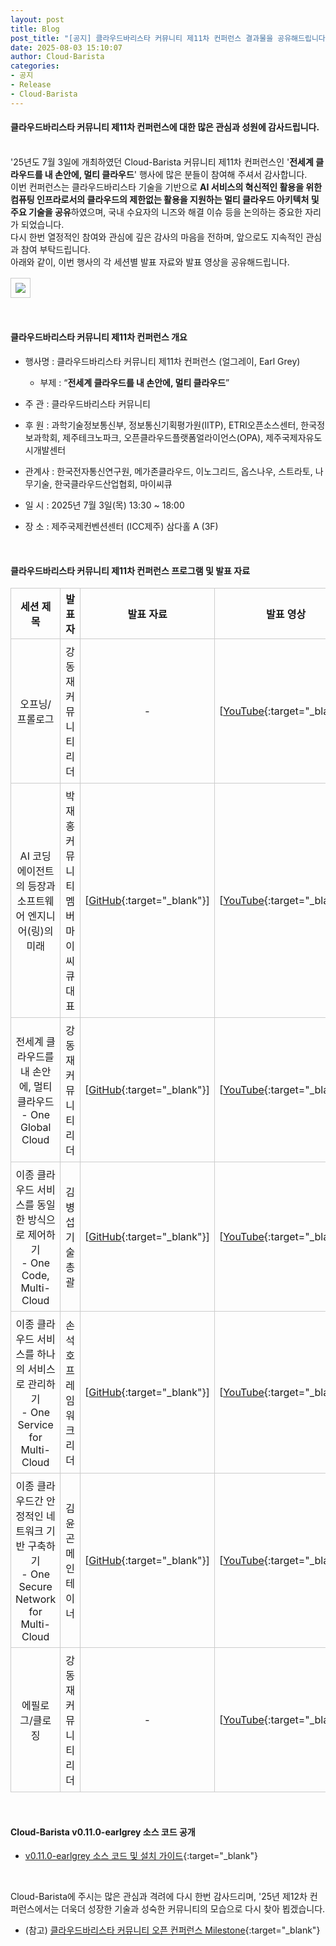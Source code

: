 ```yaml
---
layout: post
title: Blog
post_title: "[공지] 클라우드바리스타 커뮤니티 제11차 컨퍼런스 결과물을 공유해드립니다."
date: 2025-08-03 15:10:07
author: Cloud-Barista
categories: 
- 공지
- Release
- Cloud-Barista
---
```

<style>
    table{
        border-collapse: collapse;
        border-spacing: 5px;
        border:0px solid #CCCCCC;
    }

    th{
        border:1px solid #CCCCCC;
    }

    td{
        border:1px solid #CCCCCC;
        padding: 7px;
    }
</style>
#### 클라우드바리스타 커뮤니티 제11차 컨퍼런스에 대한 많은 관심과 성원에 감사드립니다.
<br>
'25년도 7월 3일에 개최하였던 Cloud-Barista 커뮤니티 제11차 컨퍼런스인 '<B>전세계 클라우드를 내 손안에, 멀티 클라우드</B>' 행사에 많은 분들이 참여해 주셔서 감사합니다.
<br>
이번 컨퍼런스는 클라우드바리스타 기술을 기반으로 <B>AI 서비스의 혁신적인 활용을 위한 컴퓨팅 인프라로서의 클라우드의 제한없는 활용을 지원하는 멀티 클라우드 아키텍처 및 주요 기술을 공유</B>하였으며, 국내 수요자의 니즈와 해결 이슈 등을 논의하는 중요한 자리가 되었습니다.
<br>
다시 한번 열정적인 참여와 관심에 깊은 감사의 마음을 전하며, 앞으로도 지속적인 관심과 참여 부탁드립니다.

<br>
아래와 같이, 이번 행사의 각 세션별 발표 자료와 발표 영상을 공유해드립니다.
<!--more-->

<p align="center">
<table width="760" id="Table_01" border="0" cellspacing="0" cellpadding="0">
	<tbody><tr>
		<td>
			<img src="https://raw.githubusercontent.com/cloud-barista/cloud-barista.github.io/master/assets/img/blog/11th-conference/11th-key_visual-760x506.jpg" border="0"></td>
	</tr>
    </tbody>
</table>
<br>
</p>

#### 클라우드바리스타 커뮤니티 제11차 컨퍼런스 개요

* 행사명 : 클라우드바리스타 커뮤니티 제11차 컨퍼런스 (얼그레이, Earl Grey)<br>
  * 부제 : “**전세계 클라우드를 내 손안에, 멀티 클라우드**”

* 주  관 : 클라우드바리스타 커뮤니티
 
* 후  원 : 과학기술정보통신부, 정보통신기획평가원(IITP), ETRI오픈소스센터, 한국정보과학회, 제주테크노파크, 오픈클라우드플랫폼얼라이언스(OPA), 제주국제자유도시개발센터

* 관계사 : 한국전자통신연구원, 메가존클라우드, 이노그리드, 옵스나우, 스트라토, 나무기술, 한국클라우드산업협회, 마이씨큐

* 일  시 : 2025년 7월 3일(목) 13:30 ~ 18:00

* 장  소 : 제주국제컨벤션센터 (ICC제주) 삼다홀 A (3F)

<br>

#### 클라우드바리스타 커뮤니티 제11차 컨퍼런스 프로그램 및 발표 자료

| 세션 제목 | 발표자 | 발표 자료 | 발표 영상 |
| :------------------------------: | :--------------: | :----------------: | :--------------------: |
| 오프닝/프롤로그 | 강동재<br>커뮤니티 리더 | - | [[YouTube](https://youtu.be/FeLsoqMGX3o){:target="_blank"}] |
| AI 코딩 에이전트의 등장과 소프트웨어 엔지니어(링)의 미래 | 박재홍<br>커뮤니티 멤버<br>마이씨큐 대표 | [[GitHub](https://github.com/cloud-barista/docs/blob/master/openseminar/v0.11.0-earlgrey/ppt_files/01_The_Emergence_of_AI_Coding_Agents_and_the_Future_of_Software_Engineers-ing.pdf){:target="_blank"}] | [[YouTube](https://youtu.be/fFbx_CweU4Y){:target="_blank"}] |
| 전세계 클라우드를 내 손안에, 멀티 클라우드<br>- One Global Cloud | 강동재<br>커뮤니티 리더 | [[GitHub](https://github.com/cloud-barista/docs/blob/master/openseminar/v0.11.0-earlgrey/ppt_files/02_The_Clouds_of_the_World_in_My_Hand_Multi_Cloud.pdf){:target="_blank"}] | [[YouTube](https://youtu.be/PgnMZ1R5Bl8){:target="_blank"}] |
| 이종 클라우드 서비스를 동일한 방식으로 제어하기<br>- One Code, Multi-Cloud | 김병섭<br>기술총괄 | [[GitHub](https://github.com/cloud-barista/docs/blob/master/openseminar/v0.11.0-earlgrey/ppt_files/03_Controlling_Heterogeneous_Cloud_Services_in_the_Same_Way.pdf){:target="_blank"}] | [[YouTube](https://youtu.be/Fw-axyODbD8){:target="_blank"}] |
| 이종 클라우드 서비스를 하나의 서비스로 관리하기<br>- One Service for Multi-Cloud | 손석호<br>프레임워크 리더 | [[GitHub](https://github.com/cloud-barista/docs/blob/master/openseminar/v0.11.0-earlgrey/ppt_files/04_Managing_Heterogeneous_Cloud_Services_as_a_Single_Service.pdf){:target="_blank"}] | [[YouTube](https://youtu.be/JCrjcSLiLbI){:target="_blank"}] |
| 이종 클라우드간 안정적인 네트워크 기반 구축하기<br>- One Secure Network for Multi-Cloud | 김윤곤<br>메인테이너 | [[GitHub](https://github.com/cloud-barista/docs/blob/master/openseminar/v0.11.0-earlgrey/ppt_files/05_Building_a_Stable_Network_Foundation_Between_Heterogeneous_Clouds.pdf){:target="_blank"}] | [[YouTube](https://youtu.be/3MlpxbkDf1o){:target="_blank"}] |
| 에필로그/클로징 | 강동재<br>커뮤니티 리더 | - | [[YouTube](https://youtu.be/Bqwn9MnC36c){:target="_blank"}] |

<br>

#### Cloud-Barista v0.11.0-earlgrey 소스 코드 공개

* [v0.11.0-earlgrey 소스 코드 및 설치 가이드](https://github.com/cloud-barista/cloud-barista/tree/v0.11.0 "github.com/cloud-barista/cloud-barista/tree/v0.11.0"){:target="_blank"}

<br>

Cloud-Barista에 주시는 많은 관심과 격려에 다시 한번 감사드리며, '25년 제12차 컨퍼런스에서는 더욱더 성장한 기술과 성숙한 커뮤니티의 모습으로 다시 찾아 뵙겠습니다.

* (참고) [클라우드바리스타 커뮤니티 오픈 컨퍼런스 Milestone](https://cloud-barista.github.io/community/ "클라우드바리스타 커뮤니티 오픈 컨퍼런스 Milestone"){:target="_blank"}
